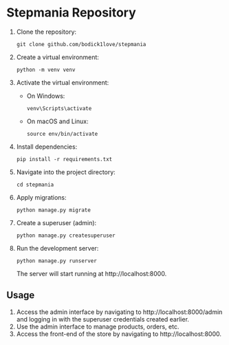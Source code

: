 # Stepmania Repository

1. Clone the repository:
   ```
   git clone github.com/bodick1love/stepmania
   ```
   
2. Create a virtual environment:
   ```
   python -m venv venv
   ```
   
3. Activate the virtual environment:
   - On Windows:
     ```
     venv\Scripts\activate
     ```
   - On macOS and Linux:
     ```
     source env/bin/activate
     ```

4. Install dependencies:
   ```
   pip install -r requirements.txt
   ```
   
5. Navigate into the project directory:
   ```
   cd stepmania
   ```
   
6. Apply migrations:
   ```
   python manage.py migrate
   ```
   
7. Create a superuser (admin):
   ```
   python manage.py createsuperuser
   ```
   
8. Run the development server:
   ```
   python manage.py runserver
   ```

   The server will start running at http://localhost:8000.

## Usage
1. Access the admin interface by navigating to http://localhost:8000/admin and logging in with the superuser credentials created earlier.
2. Use the admin interface to manage products, orders, etc.
3. Access the front-end of the store by navigating to http://localhost:8000.
